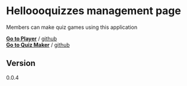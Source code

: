 # Helloooquizzes management page

Members can make quiz games using this application

<b>[Go to Player](http://helloooquizzes.com)</b> / [github](https://github.com/Heunsig/helloooquizzes-player)  
<b>[Go to Quiz Maker](https://dashboard.helloooquizzes.com)</b> / [github](https://github.com/Heunsig/helloooquizzes-management)

## Version

0.0.4
